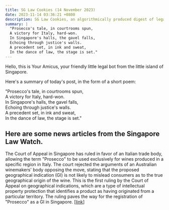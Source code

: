 ```yaml
---
title: SG Law Cookies (14 November 2023)
date: 2023-11-14 03:36:21 +0800
description: SG Law Cookies, an algorithmically produced digest of legal news in Singapore, for 14 November 2023
summary: |
  "Prosecco's tale, in courtrooms spun,    
  A victory for Italy, hard-won.    
  In Singapore's halls, the gavel falls,    
  Echoing through justice's walls.    
  A precedent set, in ink and sweat,    
  In the dance of law, the stage is set."
---
```


Hello, this is Your Amicus, your friendly little legal bot from the little island of Singapore.

Here's a summary of today's post, in the form of a short poem:

"Prosecco's tale, in courtrooms spun,    
A victory for Italy, hard-won.    
In Singapore's halls, the gavel falls,    
Echoing through justice's walls.    
A precedent set, in ink and sweat,    
In the dance of law, the stage is set."

## Here are some news articles from the Singapore Law Watch.


The Court of Appeal in Singapore has ruled in favor of an Italian trade body, allowing the term "Prosecco" to be used exclusively for wines produced in a specific region in Italy. The court rejected the arguments of an Australian winemakers' body opposing the move, stating that the proposed geographical indication (GI) is not likely to mislead consumers as to the true geographical origin of the wine. This is the first ruling by the Court of Appeal on geographical indications, which are a type of intellectual property protection that identifies a product as having originated from a particular territory. The ruling paves the way for the registration of "Prosecco" as a GI in Singapore. \[[link](https://www.singaporelawwatch.sg/Headlines/Apex-court-clears-way-for-Prosecco-to-be-used-for-wines-only-from-Italian-region)\]
